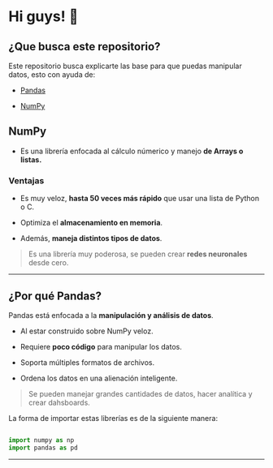 # Hi guys! 🏩

## ¿Que busca este repositorio?
Este repositorio busca explicarte las base para que puedas manipular datos, esto con ayuda de:

- [Pandas]()

- [NumPy]()

## **NumPy**
- Es una librería enfocada al cálculo númerico y manejo __de Arrays o listas.__


### **Ventajas**
- Es muy veloz, **hasta 50 veces más rápido** que usar una lista de Python o C.

- Optimiza el **__almacenamiento en memoria__**.

- Además, **maneja distintos tipos de datos**.

> Es una librería muy poderosa, se pueden crear **redes neuronales** desde cero.
----

## **¿Por qué Pandas?**
Pandas está enfocada a la **manipulación y análisis de datos**.

- Al estar construido sobre NumPy veloz.

- Requiere **poco código** para manipular los datos.

- Soporta múltiples formatos de archivos.

- Ordena los datos en una alienación inteligente.

>Se pueden manejar grandes cantidades de datos, hacer analítica y crear dahsboards.

La forma de importar estas librerías es de la siguiente manera:

```py

import numpy as np
import pandas as pd

```
---
